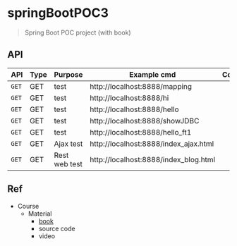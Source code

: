 # springBootPOC3
> Spring Boot POC project (with book)

## API

| API | Type | Purpose | Example cmd | Comment|
| ----- | -------- | ---- | ----- | ---- |
| `GET` | GET | test | http://localhost:8888/mapping ||
| `GET` | GET | test | http://localhost:8888/hi ||
| `GET` | GET | test | http://localhost:8888/hello ||
| `GET` | GET | test | http://localhost:8888/showJDBC ||
| `GET` | GET | test | http://localhost:8888/hello_ft1 ||
| `GET` | GET | Ajax test | http://localhost:8888/index_ajax.html ||
| `GET` | GET | Rest web test | http://localhost:8888/index_blog.html ||

## Ref

- Course
	- Material
		- [book](https://www.tenlong.com.tw/products/9787302528197?list_name=srh&fbclid=IwAR0AtIH5_D2RdOTcvsv7qH2bwKJpZBMmU-OkplnAMko5O5kzccBfgZf_-oU)
		- source code
		- video